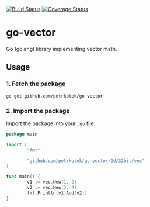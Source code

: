[![Build Status](https://travis-ci.org/petrkotek/go-vector.svg?branch=master)](https://travis-ci.org/petrkotek/go-vector)
[![Coverage Status](https://coveralls.io/repos/petrkotek/go-vector/badge.svg?branch=master&service=github)](https://coveralls.io/github/petrkotek/go-vector?branch=master)

# go-vector
Go (golang) library implementing vector math.

## Usage

### 1. Fetch the package 

```
go get github.com/petrkotek/go-vector
```

### 2. Import the package
Import the package into your `.go` file:

```go
package main

import (
        "fmt"

        "github.com/petrkotek/go-vector/2d/32bit/vec"
)

func main() {    
        v1 := vec.New(1, 2)
        v2 := vec.New(3, 4)
        fmt.Println(v1.Add(v2))
}
```
